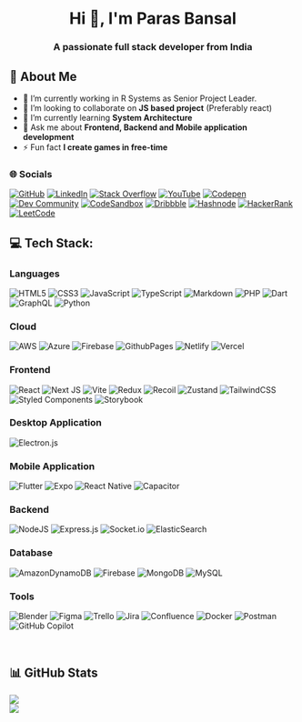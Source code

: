 <center>

# Hi 👋, I'm Paras Bansal

### A passionate full stack developer from India

</center>

## 💫 About Me

- 🔭 I’m currently working in R Systems as Senior Project Leader.
- 👯 I’m looking to collaborate on **JS based project** (Preferably react)
- 🌱 I’m currently learning **System Architecture**
- 💬 Ask me about **Frontend, Backend and Mobile application development**
- ⚡ Fun fact **I create games in free-time**

### 🌐 Socials

[![GitHub](https://img.shields.io/badge/GitHub-181717.svg?logo=github&logoColor=white)](https://github.com/parasbansal)
[![LinkedIn](https://img.shields.io/badge/LinkedIn-%230077B5.svg?logo=linkedin&logoColor=white)](https://linkedin.com/in/paras-bansal)
[![Stack Overflow](https://img.shields.io/badge/-Stackoverflow-FE7A16?logo=stack-overflow&logoColor=white)](https://stackoverflow.com/users/3557386)
[![YouTube](https://img.shields.io/badge/YouTube-%23FF0000.svg?logo=YouTube&logoColor=white)](https://youtube.com/@parasbansal10)
[![Codepen](https://img.shields.io/badge/Codepen-000000?logo=codepen&logoColor=white)](https://codepen.io/parasbansal)
[![Dev Community](https://img.shields.io/badge/Dev%20Community-0A0A0A?logo=dev.to&logoColor=white)](https://dev.to/parasbansal)
[![CodeSandbox](https://img.shields.io/badge/CodeSandbox-161616?logo=codesandbox&logoColor=white)](https://codesandbox.io/u/parasbansal)
[![Dribbble](https://img.shields.io/badge/Dribbble-E82B6D?logo=dribbble&logoColor=white)](https://dribbble.com/parasbansal)
[![Hashnode](https://img.shields.io/badge/Hashnode-2563eb?logo=hashnode&logoColor=white)](https://hashnode.com/@parasbansal)
[![HackerRank](https://img.shields.io/badge/HackerRank-5792ee?logo=hackerrank&logoColor=white)](https://www.hackerrank.com/profile/parasbansal)
[![LeetCode](https://img.shields.io/badge/LeetCode-FFA116?logo=leetcode&logoColor=white)](https://leetcode.com/u/parasbansal/)

## 💻 Tech Stack:

### Languages

![HTML5](https://img.shields.io/badge/HTML5-%23E34F26.svg?style=flat&logo=html5&logoColor=white)
![CSS3](https://img.shields.io/badge/CSS3-%231572B6.svg?style=flat&logo=css3&logoColor=white)
![JavaScript](https://img.shields.io/badge/JavaScript-%23323330.svg?style=flat&logo=javascript&logoColor=%23F7DF1E)
![TypeScript](https://img.shields.io/badge/Typescript-%23007ACC.svg?style=flat&logo=typescript&logoColor=white)
![Markdown](https://img.shields.io/badge/Markdown-%23000000.svg?style=flat&logo=markdown&logoColor=white)
![PHP](https://img.shields.io/badge/php-%23777BB4.svg?style=flat&logo=php&logoColor=white)
![Dart](https://img.shields.io/badge/Dart-%230175C2.svg?style=flat&logo=dart&logoColor=white)
![GraphQL](https://img.shields.io/badge/-GraphQL-E10098?style=flat&logo=graphql&logoColor=white)
![Python](https://img.shields.io/badge/Python-3776AB?style=flat&logo=python&logoColor=white)

### Cloud

![AWS](https://img.shields.io/badge/AWS-%23FF9900.svg?style=flat&logo=amazon-aws&logoColor=white)
![Azure](https://img.shields.io/badge/Azure-%230072C6.svg?style=flat&logo=microsoftazure&logoColor=white)
![Firebase](https://img.shields.io/badge/Firebase-%23039BE5.svg?style=flat&logo=firebase)
![GithubPages](https://img.shields.io/badge/GitHub%20pages-121013?style=flat&logo=github&logoColor=white)
![Netlify](https://img.shields.io/badge/Netlify-%23000000.svg?style=flat&logo=netlify&logoColor=#00C7B7)
![Vercel](https://img.shields.io/badge/Vercel-%23000000.svg?style=flat&logo=vercel&logoColor=white)

### Frontend

![React](https://img.shields.io/badge/React-%2320232a.svg?style=flat&logo=react&logoColor=%2361DAFB)
![Next JS](https://img.shields.io/badge/Next-black?style=flat&logo=next.js&logoColor=white)
![Vite](https://img.shields.io/badge/vite-%23646CFF.svg?style=flat&logo=vite&logoColor=white)
![Redux](https://img.shields.io/badge/redux-%23593d88.svg?style=flat&logo=redux&logoColor=white)
![Recoil](https://img.shields.io/badge/Recoil-6098E3?style=flat&logo=recoil&logoColor=white)
![Zustand](https://img.shields.io/badge/Zustand-582F3F?style=flat&logo=zustand&logoColor=white)
![TailwindCSS](https://img.shields.io/badge/TailwindCSS-%2338B2AC.svg?style=flat&logo=tailwind-css&logoColor=white)
![Styled Components](https://img.shields.io/badge/Styled--Components-DB7093?style=flat&logo=styled-components&logoColor=white)
![Storybook](https://img.shields.io/badge/-Storybook-FF4785?style=flat&logo=storybook&logoColor=white)

### Desktop Application

![Electron.js](https://img.shields.io/badge/Electron-191970?style=flat&logo=Electron&logoColor=white)

### Mobile Application

![Flutter](https://img.shields.io/badge/Flutter-%2302569B.svg?style=flat&logo=Flutter&logoColor=white)
![Expo](https://img.shields.io/badge/Expo-1C1E24?style=flat&logo=expo&logoColor=#D04A37)
![React Native](https://img.shields.io/badge/React_Native-%2320232a.svg?style=flat&logo=react&logoColor=%2361DAFB)
![Capacitor](https://img.shields.io/badge/Capacitor-3880FF?style=flat&logo=capacitor&logoColor=white)

### Backend

![NodeJS](https://img.shields.io/badge/node.js-6DA55F?style=flat&logo=node.js&logoColor=white)
![Express.js](https://img.shields.io/badge/express.js-%23404d59.svg?style=flat&logo=express&logoColor=%2361DAFB)
![Socket.io](https://img.shields.io/badge/Socket.io-black?style=flat&logo=socket.io&badgeColor=010101)
![ElasticSearch](https://img.shields.io/badge/-ElasticSearch-005571?style=flat&logo=elasticsearch)

### Database

![AmazonDynamoDB](https://img.shields.io/badge/Amazon%20DynamoDB-4053D6?style=flat&logo=Amazon%20DynamoDB&logoColor=white)
![Firebase](https://img.shields.io/badge/Firebase-a08021?style=flat&logo=firebase&logoColor=ffcd34)
![MongoDB](https://img.shields.io/badge/MongoDB-%234ea94b.svg?style=flat&logo=mongodb&logoColor=white)
![MySQL](https://img.shields.io/badge/MySQL-4479A1.svg?style=flat&logo=mysql&logoColor=white)

### Tools

![Blender](https://img.shields.io/badge/Blender-%23F5792A.svg?style=flat&logo=blender&logoColor=white)
![Figma](https://img.shields.io/badge/Figma-%23F24E1E.svg?style=flat&logo=figma&logoColor=white)
![Trello](https://img.shields.io/badge/Trello-%23026AA7.svg?style=flat&logo=Trello&logoColor=white)
![Jira](https://img.shields.io/badge/JIRA-%230A0FFF.svg?style=flat&logo=jira&logoColor=white)
![Confluence](https://img.shields.io/badge/Confluence-%23172BF4.svg?style=flat&logo=confluence&logoColor=white)
![Docker](https://img.shields.io/badge/Docker-%230db7ed.svg?style=flat&logo=docker&logoColor=white)
![Postman](https://img.shields.io/badge/Postman-FF6C37?style=flat&logo=postman&logoColor=white)
![GitHub Copilot](https://img.shields.io/badge/GitHub%20Copilot-000000?style=flat&logo=github-copilot&logoColor=white)

<br />

## 📊 GitHub Stats

<!-- ![](https://github-readme-stats.vercel.app/api?username=parasbansal&theme=dark&hide_border=true&include_all_commits=true&count_private=true)<br/> -->

![](https://github-readme-streak-stats.herokuapp.com/?user=parasbansal&theme=dark&hide_border=true)<br/>
![](https://github-readme-stats.vercel.app/api/top-langs/?username=parasbansal&theme=dark&hide_border=true&include_all_commits=true&count_private=true&layout=compact)

<!-- ### 🏆 GitHub Trophies

![](https://github-profile-trophy.vercel.app/?username=parasbansal&theme=radical&no-frame=false&no-bg=true&margin-w=4)

---

[![](https://visitcount.itsvg.in/api?id=parasbansal&icon=0&color=0)](https://visitcount.itsvg.in) -->

<!-- Created with GPRM ( https://gprm.itsvg.in ) -->

